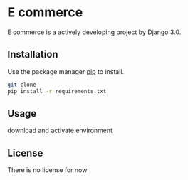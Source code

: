# E commerce

E commerce is a actively developing project by Django 3.0.
## Installation

Use the package manager [pip](https://pip.pypa.io/en/stable/) to install.

```bash
git clone 
pip install -r requirements.txt

```

## Usage
download and activate environment



## License
There is no license for now
